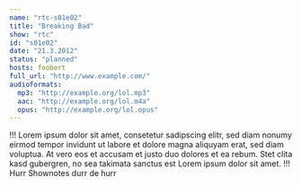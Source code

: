 ```yaml
---
name: "rtc-s01e02"
title: "Breaking Bad"
show: "rtc"
id: "s01e02"
date: "21.3.2012"
status: "planned"
hosts: foobert
full_url: "http://www.example.com/"
audioformats:
  mp3: "http://example.org/lol.mp3"
  aac: "http://example.org/lol.m4a"
  opus: "http://example.org/lol.opus"
---
```

!!!
Lorem ipsum dolor sit amet, consetetur sadipscing elitr, sed diam nonumy eirmod tempor invidunt ut labore et dolore magna aliquyam erat, sed diam voluptua. At vero eos et accusam et justo duo dolores et ea rebum. Stet clita kasd gubergren, no sea takimata sanctus est Lorem ipsum dolor sit amet.
!!!
Hurr Shownotes durr de hurr
